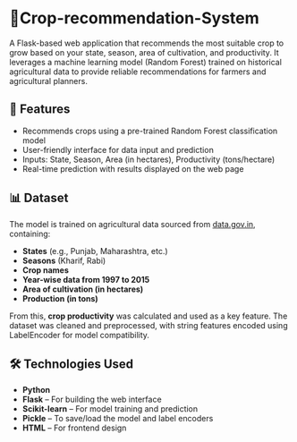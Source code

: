 # 🌾Crop-recommendation-System
A Flask-based web application that recommends the most suitable crop to grow based on your state, season, area of cultivation, and productivity. It leverages a machine learning model (Random Forest) trained on historical agricultural data to provide reliable recommendations for farmers and agricultural planners.

## 🚀 Features

- Recommends crops using a pre-trained Random Forest classification model
- User-friendly interface for data input and prediction
- Inputs: State, Season, Area (in hectares), Productivity (tons/hectare)
- Real-time prediction with results displayed on the web page

## 📊 Dataset

The model is trained on agricultural data sourced from [data.gov.in](https://data.gov.in/), containing:

- **States** (e.g., Punjab, Maharashtra, etc.)
- **Seasons** (Kharif, Rabi)
- **Crop names**
- **Year-wise data from 1997 to 2015**
- **Area of cultivation (in hectares)**
- **Production (in tons)**

From this, **crop productivity** was calculated and used as a key feature. The dataset was cleaned and preprocessed, with string features encoded using LabelEncoder for model compatibility.

## 🛠 Technologies Used

- **Python**
- **Flask** – For building the web interface
- **Scikit-learn** – For model training and prediction
- **Pickle** – To save/load the model and label encoders
- **HTML** – For frontend design
